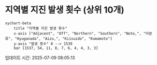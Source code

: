 # 지역별 지진 발생 횟수 (상위 10개)

```mermaid
xychart-beta
    title "지역별 지진 발생 횟수"
    x-axis ["Adjacent", "Off", "Northern", "Southern", "Noto,", "미분류", "Hyuganada", "Aizu,", "Kiisuido", "Kumamoto"]
    y-axis "발생 횟수" 0 --> 1539
    bar [1537, 54, 11, 8, 7, 6, 4, 4, 3, 3]
```

업데이트 시간: 2025-07-09 08:05:13
